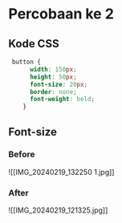 # Percobaan ke 2
## Kode CSS
```Css
 button {
      width: 150px;
      height: 50px;
      font-size: 20px;
      border: none;
      font-weight: bold;
    }
```
## Font-size

### Before
![[IMG_20240219_132250 1.jpg]]

### After 
![[IMG_20240219_121325.jpg]]